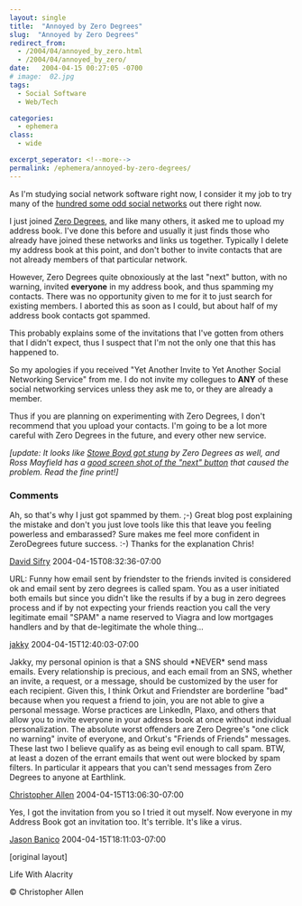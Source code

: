 ```yaml
---
layout: single
title:  "Annoyed by Zero Degrees"
slug:  "Annoyed by Zero Degrees"
redirect_from:
  - /2004/04/annoyed_by_zero.html
  - /2004/04/annoyed_by_zero/
date:   2004-04-15 00:27:05 -0700
# image:  02.jpg
tags: 
  - Social Software
  - Web/Tech

categories:
  - ephemera
class:
  - wide

excerpt_seperator: <!--more-->
permalink: /ephemera/annoyed-by-zero-degrees/
---
```


As I'm studying social network software right now, I consider it my job to try many of the [hundred some odd social networks](https://web.archive.org/web/20040803181851/http://socialsoftware.weblogsinc.com/entry/2241460714746671/) out there right now.

I just joined [Zero Degrees](http://www.zerodegrees.com), and like many others, it asked me to upload my address book. I've done this before and usually it just finds those who already have joined these networks and links us together. Typically I delete my address book at this point, and don't bother to invite contacts that are not already members of that particular network.

However, Zero Degrees quite obnoxiously at the last "next" button, with no warning, invited **everyone** in my address book, and thus spamming my contacts. There was no opportunity given to me for it to just search for existing members. I aborted this as soon as I could, but about half of my address book contacts got spammed.

This probably explains some of the invitations that I've gotten from others that I didn't expect, thus I suspect that I'm not the only one that this has happened to.

So my apologies if you received "Yet Another Invite to Yet Another Social Networking Service" from me. I do not invite my collegues to **ANY** of these social networking services unless they ask me to, or they are already a member.

Thus if you are planning on experimenting with Zero Degrees, I don't recommend that you upload your contacts. I'm going to be a lot more careful with Zero Degrees in the future, and every other new service.

_\[update: It looks like [Stowe Boyd got stung](http://www.corante.com/getreal/archives/003050.html) by Zero Degrees as well, and Ross Mayfield has a [good screen shot of the "next" button](http://www.corante.com/many/archives/2004/04/15/how_to_achieve_zero_degrees_of_separation.php) that caused the problem. Read the fine print!\]_

### Comments

Ah, so that's why I just got spammed by them. ;-) Great blog post explaining the mistake and don't you just love tools like this that leave you feeling powerless and embarassed? Sure makes me feel more confident in ZeroDegrees future success. :-) Thanks for the explanation Chris!

[David Sifry](http://www.sifry.com/alerts/) 2004-04-15T08:32:36-07:00

URL: Funny how email sent by friendster to the friends invited is considered ok and email sent by zero degrees is called spam. You as a user initiated both emails but since you didn't like the results if by a bug in zero degrees process and if by not expecting your friends reaction you call the very legitimate email "SPAM" a name reserved to Viagra and low mortgages handlers and by that de-legitimate the whole thing...

[jakky](#) 2004-04-15T12:40:03-07:00

Jakky, my personal opinion is that a SNS should \*NEVER\* send mass emails. Every relationship is precious, and each email from an SNS, whether an invite, a request, or a message, should be customized by the user for each recipient. Given this, I think Orkut and Friendster are borderline "bad" because when you request a friend to join, you are not able to give a personal message. Worse practices are LinkedIn, Plaxo, and others that allow you to invite everyone in your address book at once without individual personalization. The absolute worst offenders are Zero Degree's "one click no warning" invite of everyone, and Orkut's "Friends of Friends" messages. These last two I believe qualify as as being evil enough to call spam. BTW, at least a dozen of the errant emails that went out were blocked by spam filters. In particular it appears that you can't send messages from Zero Degrees to anyone at Earthlink.

[Christopher Allen](http://www.lifewithalacrity.com/) 2004-04-15T13:06:30-07:00

Yes, I got the invitation from you so I tried it out myself. Now everyone in my Address Book got an invitation too. It's terrible. It's like a virus.

[Jason Banico](http://www.funchain.com) 2004-04-15T18:11:03-07:00

[original layout]

Life With Alacrity

© Christopher Allen
